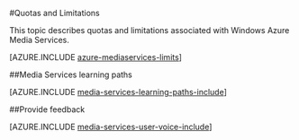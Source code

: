 <properties 
	pageTitle="Media Services quotas and limitation" 
	description="This topic describes quotas and limitations associated with Windows Azure Media Services." 
	services="media-services" 
	documentationCenter="" 
	authors="juliako" 
	manager="dwrede" 
	editor=""/>

<tags
	ms.service="media-services"
	ms.date="12/04/2015"
	wacn.date=""/>


#Quotas and Limitations

This topic describes quotas and limitations associated with Windows Azure Media Services.

[AZURE.INCLUDE [azure-mediaservices-limits](../includes/azure-mediaservices-limits.md)]


##Media Services learning paths

[AZURE.INCLUDE [media-services-learning-paths-include](../includes/media-services-learning-paths-include.md)]

##Provide feedback

[AZURE.INCLUDE [media-services-user-voice-include](../includes/media-services-user-voice-include.md)]


